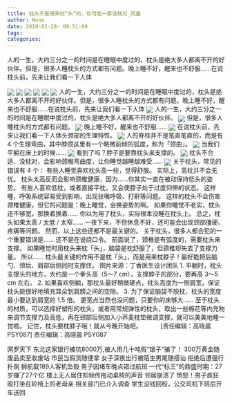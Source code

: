 ```yaml
---
title: 枕头不是用来枕“头”的，你可能一直没枕对_凤凰
author: None
date: 2019-02-20- 09:51:09
tags: 
categories: 
---
```

人的一生，大约三分之一的时间是在睡眠中度过的，枕头是绝大多人都离不开的好伙伴。但是，很多人睡枕头的方式都有问题。晚上睡不好，醒来也不舒服……在说枕头前，先来让我们看一下人体
<!-- more -->
                                
<img align="center" border="0" src="http://p1.ifengimg.com/a/2018_37/b1595fc7af57ef4_size19_w750_h172.gif" />
                                            
<img align="center" border="0" src="http://e0.ifengimg.com/12/2019/0217/900E987863CF4AC5C45682031836BB4BC85A6F03_size27_w900_h398.jpeg" />
                                    
<img align="center" border="0" src="http://e0.ifengimg.com/04/2019/0217/300587D8B2DD47FE6B840B35E64FF3257E47791A_size33_w900_h498.jpeg" />
                            
<img align="center" border="0" src="http://e0.ifengimg.com/09/2019/0217/884CE2D33AB03BE5AE4D59EE4744D9E9EE0D48A9_size45_w900_h637.jpeg" />
<img align="center" border="0" src="http://e0.ifengimg.com/11/2019/0217/88DDD1D2C62E3DFE91217253863CAA81CE8F5795_size44_w900_h597.jpeg" />
<img align="center" border="0" src="http://e0.ifengimg.com/06/2019/0217/C2789BD42A5AC96929B6E2D2B77AB86FDD8E857B_size62_w900_h719.jpeg" />
人的一生，大约三分之一的时间是在睡眠中度过的，枕头是绝大多人都离不开的好伙伴。但是，很多人睡枕头的方式都有问题。晚上睡不好，醒来也不舒服……在说枕头前，先来让我们看一下人体
<img align="center" border="0" src="http://e0.ifengimg.com/09/2019/0217/86CF3D177EF77E6B9CFB9A24722179AEFDF2C820_size36_w900_h562.jpeg" />
人的一生，大约三分之一的时间是在睡眠中度过的，枕头是绝大多人都离不开的好伙伴。
<img align="center" border="0" src="http://e0.ifengimg.com/01/2019/0217/553AAC67255CBC5CFADA0842B0AEC82B8B24E223_size31_w900_h452.jpeg" />
但是，很多人睡枕头的方式都有问题。
<img align="center" border="0" src="http://e0.ifengimg.com/04/2019/0217/6B04BC0A7BFD3FDFCFB1E6A459B8A0A009F33FEE_size33_w900_h507.jpeg" />
晚上睡不好，醒来也不舒服……
<img align="center" border="0" src="http://e0.ifengimg.com/07/2019/0217/424B5F6ACE91C77DB0B03A409118CFE5E40E7E2D_size23_w900_h495.jpeg" />
在说枕头前，先来让我们看一下人体头颈部的生理特性。
<img align="center" border="0" src="http://e0.ifengimg.com/09/2019/0217/4DA6283174256212FA68C20479E401458C008681_size47_w900_h790.jpeg" />
人的脊柱并不是笔直笔直的，而是有 4 个生理弯曲，其中脖颈这里有一个略微前倾的弧度，称为「颈曲」。
<img align="center" border="0" src="http://p1.ifengimg.com/a/2018_07/93ab89ed585fee1_size55_w1667_h104.jpg" />
当我们平躺在床上的时候……
<img align="center" border="0" src="http://p0.ifengimg.com/a/2018_38/ed60e0f0fa8ef9b_size201_w531_h705.jpg" />
看到了吗？脖子是要靠枕头来支撑的。
<img align="center" border="0" src="http://p0.ifengimg.com/a/2018_28/d1f660ebfb76d39_size107_w750_h230.gif" />
枕头不合适、没枕对，会影响颈椎弯曲度，让你睡觉越睡越难受……
<img align="center" border="0" src="http://p2.ifengimg.com/a/2016/0810/204c433878d5cf9size1_w16_h16.png" />
关于枕头，常见的错误有 4 个：
有些人睡觉喜欢枕头高一些，觉得舒服。
实际上，高枕并不会无忧。
枕头太高反而会影响颈椎健康，因为……你其实一直在被动保持低头的姿势。
有些人喜欢低枕，或者直接平枕，又会使脖子处于过度仰伸的状态。
这样睡，呼吸系统容易受到影响，出现张嘴呼吸、打鼾等问题。
这样的枕头不会伤害颈椎健康，但它的问题是：晚上睡觉，会换姿势的啊。
如果你睡觉不老实，枕头还不够宽，那换着换着……
你以为用了枕头，实际根本没睡在枕头上。
总之，枕头如果太高 / 太低 / 太窄……
一夜下来，不但休息不好，还可能会出现颈部僵硬、疼痛等问题。
然而，以上这些还都不是最关键的。
关于枕头，很多人都会犯的一个重要错误是……
这不是在说绕口令。
前面说了，颈椎是有弧度的，需要枕头来支撑。
如果睡觉时用枕头来枕「头」，脑袋是枕舒服了，但颈椎却失去了支撑力量。
所以……
枕头最关键的作用不是枕「头」，而是用来枕脖子！最好能把后脑勺、颈后、肩部后侧同时支撑住。
图片来源：丁香医生设计团队
1. 平躺时，枕头支撑头的地方，大约是一个拳头高（5～7 cm），支撑脖子的部分，要再高 3～5 cm 左右。
2. 如果喜欢侧躺，那枕头最好稍微硬点，枕头高度为一侧肩宽，保证枕头能很好地填充耳朵到肩膀之间的空隙。
3. 为了保证脑袋不脱枕，枕头的宽度最小要达到肩宽的 1.5 倍。
更宽点当然也没问题，只要你的床够大……
至于枕头的材质，可以选择好塑形的枕头，或者用常规弹性的枕头，取出一些棉花等内充物来调节支撑力及高低，再在颈部后侧加入小荞麦枕垫微调支撑，就可以美美地睡一觉啦。
记住，枕头要枕脖子哦！就从今晚开始吧。
 
 
 
 
 
                                [责任编辑：高晓晨                                    PSY087]                            
                                责任编辑：高晓晨                                    PSY087                            
                                                            
网罗天下
东北这家银行被坑8000万,被人用几十吨假“银子”骗了！
300万黄金随废品卖至收废站 市民当假货随便拿
女子深夜出行被陌生男尾随搭讪 拒绝后遭强行扑倒
狮航载189人客机坠毁 男子因堵车晚点错过航班
一代“标王”的鼎盛时期：27岁赚了27个亿
楼上无人居住却频传拖动桌椅的声音 邻居崩溃了
愤怒！男子疯狂殴打坐在轮椅上的老母亲 相关部门已介入调查
学生没钱回校，公交司机下班后开车送回
